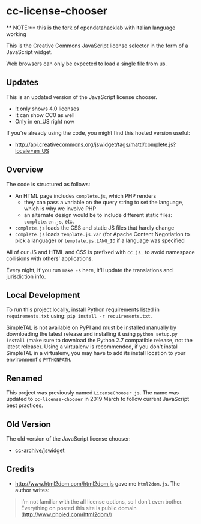 # cc-license-chooser

** NOTE:** this is the fork of opendatahacklab with italian language working

This is the Creative Commons JavaScript license selector in the form of a
JavaScript widget.

Web browsers can only be expected to load a single file from us.


## Updates

This is an updated version of the JavaScript license chooser.
- It only shows 4.0 licenses
- It can show CC0 as well
- Only in en_US right now

If you're already using the code, you might find this hosted version useful:
- http://api.creativecommons.org/jswidget/tags/mattl/complete.js?locale=en_US


## Overview

The code is structured as follows:
- An HTML page includes `complete.js`, which PHP renders
  - they can pass a variable on the query string to set the language, which is
    why we involve PHP
  - an alternate design would be to include different static files:
    `complete.en.js`, etc.
- `complete.js` loads the CSS and static JS files that hardly change
- `complete.js` loads `template.js.var` (for Apache Content Negotiation to pick
  a language) or `template.js.LANG_ID` if a language was specified

All of our JS and HTML and CSS is prefixed with `cc_js_` to avoid namespace
collisions with others' applications.

Every night, if you run `make -s` here, it'll update the translations and
jurisdiction info.


## Local Development

To run this project locally, install Python requirements listed in `requirements.txt` using:
`pip install -r requirements.txt`.

[SimpleTAL](https://www.owlfish.com/software/simpleTAL/) is not available on
PyPI and must be installed manually by downloading the latest release and
installing it using `python setup.py install` (make sure to download the Python
2.7 compatible release, not the latest release). Using a virtualenv is
recommended, if you don't install SimpleTAL in a virtualenv, you may have to
add its install location to your environment's `PYTHONPATH`.


## Renamed

This project was previously named `LicenseChooser.js`. The name was updated to
`cc-license-chooser` in 2019 March to follow current JavaScript best
practices.


## Old Version

The old version of the JavaScript license chooser:
- [cc-archive/jswidget](https://github.com/cc-archive/jswidget)


## Credits

- http://www.html2dom.com/html2dom.js gave me `html2dom.js`. The author writes:
> I’m not familiar with the all license options, so I don’t even bother.
> Everything on posted this site is public domain
> (http://www.phpied.com/html2dom/)
